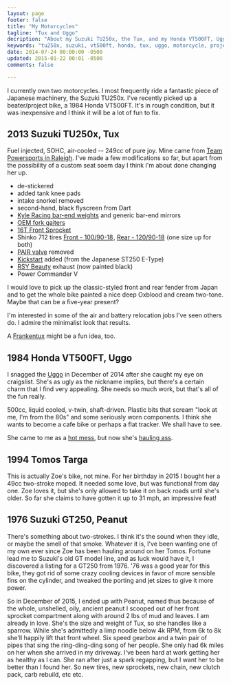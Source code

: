 ```yaml
---
layout: page
footer: false
title: "My Motorcycles"
tagline: "Tux and Uggo"
decription: "About my Suzuki TU250x, the Tux, and my Honda VT500FT, Uggo"
keywords: "tu250x, suzuki, vt500ft, honda, tux, uggo, motorcycle, projects"
date: 2014-07-24 00:00:00 -0500
updated: 2015-01-22 00:01 -0500
comments: false

---
```


I currently own two motorcycles. I most frequently ride a fantastic
piece of Japanese machinery, the Suzuki TU250x. I've recently picked
up a beater/project bike, a 1984 Honda VT500FT. It's in rough
condition, but it was inexpensive and I think it will be a lot of fun
to fix.


## 2013 Suzuki TU250x, Tux

Fuel injected, SOHC, air-cooled -- 249cc of pure joy.  Mine came from
[Team Powersports in Raleigh][tps]. I've made a few modifications so
far, but apart from the possibility of a custom seat soem day I think
I'm about done changing her up.

* de-stickered
* added tank knee pads
* intake snorkel removed
* second-hand, black flyscreen from Dart
* [Kyle Racing bar-end weights](http://www.shop.kyleusa.com/product.sc?productId=629&categoryId=58) and generic bar-end mirrors
* [OEM fork gaiters](http://japan.webike.net/products/1566192.html)
* <a href="http://www.amazon.com/gp/product/B001AVS6H2/ref=as_li_tl?ie=UTF8&camp=1789&creative=390957&creativeASIN=B001AVS6H2&linkCode=as2&tag=obrieisapileo-20&linkId=K6LGILBZWIVUP2RE">16T Front Sprocket</a><img src="http://ir-na.amazon-adsystem.com/e/ir?t=obrieisapileo-20&l=as2&o=1&a=B001AVS6H2" width="1" height="1" border="0" alt="" style="border:none !important; margin:0px !important;" />
* Shinko 712 tires <a href="http://www.amazon.com/gp/product/B001CD8W68/ref=as_li_tl?ie=UTF8&camp=1789&creative=390957&creativeASIN=B001CD8W68&linkCode=as2&tag=obrieisapileo-20&linkId=XQGQJPYZMHPVUZFW">Front - 100/90-18</a><img src="http://ir-na.amazon-adsystem.com/e/ir?t=obrieisapileo-20&l=as2&o=1&a=B001CD8W68" width="1" height="1" border="0" alt="" style="border:none !important; margin:0px !important;" />, <a href="http://www.amazon.com/gp/product/B005242JDA/ref=as_li_tl?ie=UTF8&camp=1789&creative=390957&creativeASIN=B005242JDA&linkCode=as2&tag=obrieisapileo-20&linkId=DVM3KYOM7AXL5AKS">Rear - 120/90-18</a><img src="http://ir-na.amazon-adsystem.com/e/ir?t=obrieisapileo-20&l=as2&o=1&a=B005242JDA" width="1" height="1" border="0" alt="" style="border:none !important; margin:0px !important;" /> (one size up for both)
* [PAIR valve] removed
* [Kickstart] added (from the Japanese ST250 E-Type)
* [RSY Beauty] exhaust (now painted black)
* Power Commander V

I would love to pick up the classic-styled front and rear fender from
Japan and to get the whole bike painted a nice deep Oxblood and cream
two-tone. Maybe that can be a five-year present?

I'm interested in some of the air and battery relocation jobs I've
seen others do. I admire the minimalist look that results.

A [Frankentux](/projects/motorcycle/frankentux/) might be a fun idea, too.

[tps]: http://www.team-powersportsraleigh.com/

[PAIR valve]: /projects/motorcycle/tu250x-pair-removal/

[kickstart]: /projects/motorcycle/tu250x-kickstart/

[RSY Beauty]: /projects/motorcycle/tu250x-rsy-beauty/


## 1984 Honda VT500FT, Uggo

I snagged the [Uggo] in December of 2014 after she caught my eye on
craigslist. She's as ugly as the nickname implies, but there's a
certain charm that I find very appealing. She needs so much work, but
that's all of the fun really.

500cc, liquid cooled, v-twin, shaft-driven. Plastic bits that scream
"look at me, I'm from the 80s" and some seriously worn components. I
think she wants to become a cafe bike or perhaps a flat tracker. We
shall have to see.

She came to me as a [hot mess], but now she's [hauling ass].

[Uggo]: /blog/tags/vt500ft/

[hot mess]: http://youtu.be/8HXSJg5Mar4

[hauling ass]: /projects/motorcycle/vt500ft-uggo-the-warrior/


## 1994 Tomos Targa

This is actually Zoe's bike, not mine. For her birthday in 2015 I
bought her a 49cc two-stroke moped. It needed some love, but was
functional from day one. Zoe loves it, but she's only allowed to take
it on back roads until she's older. So far she claims to have gotten
it up to 31 mph, an impressive feat!


## 1976 Suzuki GT250, Peanut

There's something about two-strokes. I think it's the sound when they
idle, or maybe the smell of that smoke. Whatever it is, I've been
wanting one of my own ever since Zoe has been hauling around on her
Tomos. Fortune lead me to Suzuki's old GT model line, and as luck
would have it, I discovered a listing for a GT250 from 1976. '76 was a
good year for this bike, they got rid of some crazy cooling devices in
favor of more sensible fins on the cylinder, and tweaked the porting
and jet sizes to give it more power.

So in December of 2015, I ended up with Peanut, named thus because of
the whole, unshelled, oily, ancient peanut I scooped out of her front
sprocket compartment along with around 2 lbs of mud and leaves. I am
already in love. She's the size and weight of Tux, so she handles like
a sparrow. While she's admittedly a limp noodle below 4k RPM, from 6k
to 8k she'll happily lift that front wheel. Six speed gearbox and a
twin pair of pipes that sing the ring-ding-ding song of her
people. She only had 6k miles on her when she arrived in my
driveway. I've been hard at work getting her as healthy as I can. She
ran after just a spark regapping, but I want her to be better than I
found her. So new tires, new sprockets, new chain, new clutch pack,
carb rebuild, etc etc.
